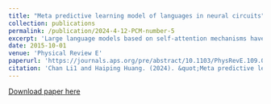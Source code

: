 ```yaml
---
title: "Meta predictive learning model of languages in neural circuits"
collection: publications
permalink: /publication/2024-4-12-PCM-number-5
excerpt: 'Large language models based on self-attention mechanisms have achieved astonishing performances, not only in natural language itself, but also in a variety of tasks of different nature. However, regarding processing language, our human brain may not operate using the same principle. Then, a debate is established on the connection between brain computation and artificial self-supervision adopted in large language models. One of most influential hypotheses in brain computation is the predictive coding framework, which proposes to minimize the prediction error by local learning. However, the role of predictive coding and the associated credit assignment in language processing remains unknown. Here, we propose a mean-field learning model within the predictive coding framework, assuming that the synaptic weight of each connection follows a spike and slab distribution, and only the distribution, rather than specific weights, is trained. This meta predictive learning is successfully validated on classifying handwritten digits where pixels are input to the network in sequence, and moreover, on the toy and real language corpus. Our model reveals that most of the connections become deterministic after learning, while the output connections have a higher level of variability. The performance of the resulting network ensemble changes continuously with data load, further improving with more training data, in analogy with the emergent behavior of large language models. Therefore, our model provides a starting point to investigate the connection among brain computation, next-token prediction, and general intelligence.'
date: 2015-10-01
venue: 'Physical Review E'
paperurl: 'https://journals.aps.org/pre/abstract/10.1103/PhysRevE.109.044309'
citation: 'Chan Li1 and Haiping Huang. (2024). &quot;Meta predictive learning model of languages in neural circuits.&quot; <i>Physical Review E</i>.'
---
```


[Download paper here](https://journals.aps.org/pre/abstract/10.1103/PhysRevE.109.044309)

